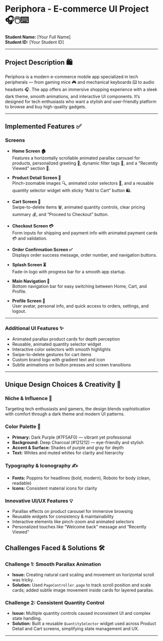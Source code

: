 # Periphora - E-commerce UI Project 🎧🖱️⌨️

**Student Name:** [Your Full Name]  
**Student ID:** [Your Student ID]

---

## Project Description 🛍️

Periphora is a modern e-commerce mobile app specialized in tech peripherals — from gaming mice 🎮 and mechanical keyboards ⌨️ to audio headsets 🎧. The app offers an immersive shopping experience with a sleek dark theme, smooth animations, and interactive UI components. It’s designed for tech enthusiasts who want a stylish and user-friendly platform to browse and buy high-quality gadgets.

---

## Implemented Features ✅

### Screens

- **Home Screen 🏠**  
  Features a horizontally scrollable animated parallax carousel for products, personalized greeting 👋, dynamic filter tags 🎯, and a "Recently Viewed" section 🔄.

- **Product Detail Screen 🛒**  
  Pinch-zoomable images 🔍, animated color selectors 🎨, and a reusable quantity selector widget with sticky “Add to Cart” button 🛍️.

- **Cart Screen 🛒**  
  Swipe-to-delete items 🗑️, animated quantity controls, clear pricing summary 💰, and “Proceed to Checkout” button.

- **Checkout Screen 💳**  
  Form inputs for shipping and payment info with animated payment cards 💳 and validation.

- **Order Confirmation Screen ✅**  
  Displays order success message, order number, and navigation buttons.

- **Splash Screen ⏳**  
  Fade-in logo with progress bar for a smooth app startup.

- **Main Navigation 📱**  
  Bottom navigation bar for easy switching between Home, Cart, and Profile.

- **Profile Screen 👤**  
  User avatar, personal info, and quick access to orders, settings, and logout.

---

### Additional UI Features ✨

- Animated parallax product cards for depth perception  
- Reusable, animated quantity selector widget  
- Interactive color selectors with smooth highlights  
- Swipe-to-delete gestures for cart items  
- Custom brand logo with gradient text and icon  
- Subtle animations on button presses and screen transitions

---

## Unique Design Choices & Creativity 🎨

### Niche & Influence 🎯

Targeting tech enthusiasts and gamers, the design blends sophistication with comfort through a dark theme and modern UI patterns.

### Color Palette 🎨

- **Primary:** Dark Purple (#7F5AF0) — vibrant yet professional  
- **Background:** Deep Charcoal (#121212) — eye-friendly and stylish  
- **Accent & Surface:** Shades of purple and gray for depth  
- **Text:** Whites and muted whites for clarity and hierarchy

### Typography & Iconography ✍️

- **Fonts:** Poppins for headlines (bold, modern), Roboto for body (clean, readable)  
- **Icons:** Consistent material icons for clarity

### Innovative UI/UX Features 💡

- Parallax effects on product carousel for immersive browsing  
- Reusable widgets for consistency & maintainability  
- Interactive elements like pinch-zoom and animated selectors  
- Personalized touches like “Welcome back” message and “Recently Viewed”

## Challenges Faced & Solutions 🛠️

### Challenge 1: Smooth Parallax Animation

- **Issue:** Creating natural card scaling and movement on horizontal scroll was tricky.  
- **Solution:** Used `PageController.page` to track scroll position and scale cards; added subtle image movement inside cards for layered parallax.

### Challenge 2: Consistent Quantity Control

- **Issue:** Multiple quantity controls caused inconsistent UI and complex state handling.  
- **Solution:** Built a reusable `QuantitySelector` widget used across Product Detail and Cart screens, simplifying state management and UX.

---
